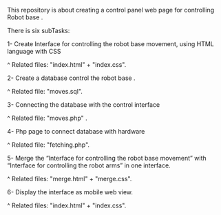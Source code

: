 This repository is about creating a control panel web page for controlling Robot base .

There is six subTasks:

1- Create Interface for controlling the robot base movement, using HTML language with CSS

^ Related files: "index.html" + "index.css".

2- Create a database control the robot base .

^ Related file: "moves.sql".

3- Connecting the database with the control interface

^ Related file: "moves.php" .

4- Php page to connect database with hardware

^ Related file: "fetching.php".

5- Merge the “Interface for controlling the robot base movement” with “Interface for controlling the robot arms” in one interface.

^ Related files: "merge.html" + "merge.css".

6- Display the interface as mobile web view.

^ Related files: "index.html" + "index.css".
